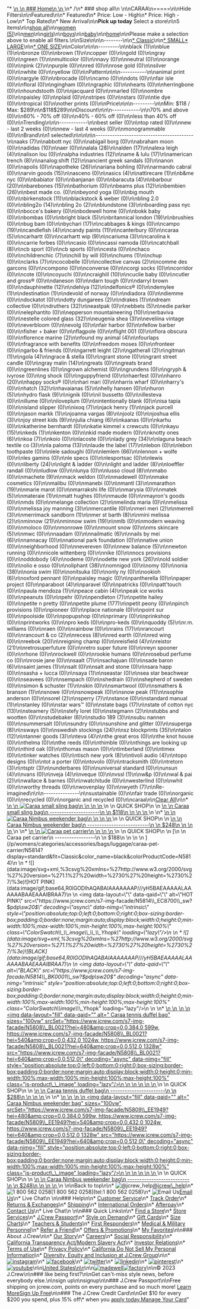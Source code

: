 "*   [\n    \n    ### Home\n    \n    ](/)\n*   /\n*   ### shop all\n    \n\nCARAA\n=====\n\nHide Filters\n\nFeatured\n\n*   Featured\n*   Price: Low - High\n*   Price: High - Low\n*   Top Rated\n*   New Arrival\n\n**Pick up today** Select a store\n\n5 items\n\n[shop all](/all/?crawl=no)\n\n[women (5)](/all/womens?crawl=no)\n\n[men](/all/mens?crawl=no)\n\n[girls](/all/girls?crawl=no)\n\n[boys](/all/boys?crawl=no)\n\n[baby](/all/baby?crawl=no)\n\n[home](/all/home?crawl=no)\n\nPlease make a selection above to enable all filters.\n\nSize\n\n\n--------\n\n[*   Classic](/all/?brand=CARAA&crawl=no&fit=Classic)\n\n[*   SMALL](/all/?brand=CARAA&crawl=no&size=SMALL)[*   LARGE](/all/?brand=CARAA&crawl=no&size=LARGE)\n\n[*   ONE SIZE](/all/?brand=CARAA&crawl=no&size=ONE%20SIZE)\n\nColor\n\n\n---------\n\n[](/all/?brand=CARAA&crawl=no&l_color=root-black)black (1)\n\n[](/all/?brand=CARAA&crawl=no&l_color=root-blue)blue (1)\n\nbronze (0)\n\n[](/all/?brand=CARAA&crawl=no&l_color=root-brown)brown (1)\n\ncopper (0)\n\ngold (0)\n\ngray (0)\n\n[](/all/?brand=CARAA&crawl=no&l_color=root-green)green (1)\n\nmulticolor (0)\n\nnavy (0)\n\nneutral (0)\n\norange (0)\n\n[](/all/?brand=CARAA&crawl=no&l_color=root-pink)pink (2)\n\npurple (0)\n\nred (0)\n\nrose gold (0)\n\nsilver (0)\n\nwhite (0)\n\nyellow (0)\n\nPattern\n\n\n-----------\n\nanimal print (0)\n\nargyle (0)\n\nbrocade (0)\n\ncamo (0)\n\ndots (0)\n\nfair isle (0)\n\nfloral (0)\n\ngingham (0)\n\ngraphic (0)\n\nhearts (0)\n\nherringbone (0)\n\nhoundstooth (0)\n\njacquard (0)\n\nmarled (0)\n\nombre (0)\n\npaisley (0)\n\nplaid (0)\n\nstripes (0)\n\nstars (0)\n\ntie dye (0)\n\ntropical (0)\n\nother prints (0)\n\nPrice\n\n\n---------\n\nMin: $118 / Max: $289\n\n$118$289\n\nDiscount\n\n\n------------\n\n70% and above (0)\n\n60% - 70% off (0)\n\n40% - 60% off (0)\n\nless than 40% off (0)\n\nTrending\n\n\n------------\n\nbest seller (0)\n\ntop rated (0)\n\nnew - last 2 weeks (0)\n\nnew - last 4 weeks (0)\n\nmonogrammable (0)\n\nBrand\n\n1 selected[](/all/?crawl=no)\n\n\n\n\n-----------------------------------------\n\n[](/all/?brand=AAKS,CARAA&crawl=no)aaks (7)\n\nabbott nyc (0)\n\nabigail borg (0)\n\nabraham moon (0)\n\n[](/all/?brand=ADIDAS,CARAA&crawl=no)adidas (10)\n\naer (0)\n\n[](/all/?brand=ALALA,CARAA&crawl=no)alala (28)\n\n[](/all/?brand=ALDEN,CARAA&crawl=no)alden (17)\n\n[](/all/?brand=ALEXA%20LEIGH,CARAA&crawl=no)alexa leigh (4)\n\nalison lou (0)\n\n[](/all/?brand=ALPHA%20INDUSTRIES,CARAA&crawl=no)alpha industries (12)\n\n[](/all/?brand=AME%20%26%20LULU,CARAA&crawl=no)ame & lulu (17)\n\n[](/all/?brand=AMERICAN%20TRENCH,CARAA&crawl=no)american trench (8)\n\n[](/all/?brand=ANALOG%3ASHIFT,CARAA&crawl=no)analog:shift (12)\n\nancient greek sandals (0)\n\nanon (0)\n\napolis (0)\n\n[](/all/?brand=APOTHEKE,CARAA&crawl=no)apotheke (26)\n\nariana bohling (0)\n\narmando cabral (0)\n\n[](/all/?brand=ARVIN%20GOODS,CARAA&crawl=no)arvin goods (15)\n\nasceno (0)\n\n[](/all/?brand=ASICS,CARAA&crawl=no)asics (4)\n\n[](/all/?brand=ATTIRECARE,CARAA&crawl=no)attirecare (1)\n\nb&me nyc (0)\n\nbabiator (0)\n\nbanjanan (0)\n\n[](/all/?brand=BARACUTA,CARAA&crawl=no)baracuta (4)\n\n[](/all/?brand=BARBOUR,CARAA&crawl=no)barbour (20)\n\n[](/all/?brand=BAREBONES,CARAA&crawl=no)barebones (15)\n\nbathorium (0)\n\n[](/all/?brand=BEAMS%20PLUS,CARAA&crawl=no)beams plus (12)\n\n[](/all/?brand=BEMBIEN,CARAA&crawl=no)bembien (26)\n\nbest made co. (0)\n\nbeyond yoga (0)\n\nbig mouth (0)\n\n[](/all/?brand=Birkenstock,CARAA&crawl=no)birkenstock (11)\n\nblackstock & weber (0)\n\nbling 2.0 (0)\n\n[](/all/?brand=BLING2O,CARAA&crawl=no)bling2o (14)\n\n[](/all/?brand=BLING%202o,CARAA&crawl=no)bling 2o (2)\n\n[](/all/?brand=BLUNDSTONE,CARAA&crawl=no)blundstone (3)\n\nboarding pass nyc (0)\n\nbocce's bakery (0)\n\nbodewell home (0)\n\nbokk baby (0)\n\nbombas (0)\n\n[](/all/?brand=BRIGHT%20BLACK,CARAA&crawl=no)bright black (5)\n\n[](/all/?brand=BRITANNICAL%20LONDON,CARAA&crawl=no)britannical london (19)\n\nbrushies (0)\n\nbug bam (0)\n\n[](/all/?brand=BYCHARI,CARAA&crawl=no)bychari (17)\n\ncabbages & kings (0)\n\n[](/all/?brand=CAMPO,CARAA&crawl=no)campo (19)\n\n[](/all/?brand=CANDLEFISH,CARAA&crawl=no)candlefish (4)\n\n[](/all/?brand=CANDY%20PAINTS,CARAA&crawl=no)candy paints (11)\n\ncanterbury (0)\n\n[](/all/?crawl=no)caraa (5)\n\ncarhartt (0)\n\n[](/all/?brand=CARAA,CARHARTT%20WIP&crawl=no)carhartt wip (9)\n\n[](/all/?brand=CARAA,CARIUMA&crawl=no)cariuma (3)\n\ncarolina k (0)\n\ncarrie forbes (0)\n\ncasio (0)\n\ncassi namoda (0)\n\n[](/all/?brand=CARAA,CATCHBALL&crawl=no)catchball (8)\n\ncb sport (0)\n\ncb sports (0)\n\ncesta (0)\n\nchaco (0)\n\n[](/all/?brand=CARAA,CHILDRENCHIC&crawl=no)childrenchic (7)\n\nchill by will (0)\n\n[](/all/?brand=CARAA,CHUMS&crawl=no)chums (1)\n\nchup (0)\n\n[](/all/?brand=CARAA,CLARKS&crawl=no)clarks (7)\n\ncocobelle (0)\n\n[](/all/?brand=CARAA,COLLECTIVE%20CANVAS&crawl=no)collective canvas (2)\n\ncomme des garcons (0)\n\ncompono (0)\n\nconverse (0)\n\ncorgi socks (0)\n\ncorridor (0)\n\ncote (0)\n\ncoyuchi (0)\n\n[](/all/?brand=CARAA,CRAIGHILL&crawl=no)craighill (10)\n\ncuclie baby (0)\n\ncutler and gross® (0)\n\ndaneson (0)\n\ndarn tough (0)\n\ndarryl brown (0)\n\n[](/all/?brand=CARAA,DAUPHINETTE&crawl=no)dauphinette (12)\n\n[](/all/?brand=CARAA,DEHIYA&crawl=no)dehiya (12)\n\ndelfonics® (0)\n\n[](/all/?brand=CARAA,DEMYLEE&crawl=no)demylee (1)\n\n[](/all/?brand=CARAA,DESTINATION&crawl=no)destination (1)\n\ndevold of norway (0)\n\ndiadora (0)\n\ndiemme (0)\n\ndockatot (0)\n\n[](/all/?brand=CARAA,DOTTY%20DUNGAREES&crawl=no)dotty dungarees (2)\n\n[](/all/?brand=CARAA,DRAKES&crawl=no)drakes (1)\n\ndream collective (0)\n\n[](/all/?brand=CARAA,DRUTHERS&crawl=no)druthers (32)\n\neastpak (0)\n\n[](/all/?brand=CARAA,EBBETS&crawl=no)ebbets (5)\n\nedie parker (0)\n\nelephantito (0)\n\n[](/all/?brand=CARAA,EPPERSON%20MOUNTAINEERING&crawl=no)epperson mountaineering (10)\n\nerbaviva (0)\n\n[](/all/?brand=CARAA,ESTELLE%20COLORED%20GLASS&crawl=no)estelle colored glass (32)\n\n[](/all/?brand=CARAA,EUGENIA%20SHEA&crawl=no)eugenia shea (3)\n\neveliina vintage (0)\n\neverbloom (0)\n\nevolg (0)\n\nfair harbor (0)\n\nfellow barber (0)\n\nfisher + baker (0)\n\nflagpole (0)\n\nflight 001 (0)\n\nflora obscura (0)\n\n[](/all/?brand=CARAA,FLORENCE%20MARINE&crawl=no)florence marine (2)\n\n[](/all/?brand=CARAA,FOUND%20MY%20ANIMAL&crawl=no)found my animal (4)\n\nfourlaps (0)\n\nfragrance with benefits (0)\n\nfreedom moses (0)\n\nfronteer (0)\n\ngarbo & friends (0)\n\n[](/all/?brand=CARAA,GARRETT%20LEIGHT&crawl=no)garrett leight (2)\n\n[](/all/?brand=CARAA,GATHERALL&crawl=no)gatherall (2)\n\n[](/all/?brand=CARAA,GITMAN&crawl=no)gitman (1)\n\n[](/all/?brand=CARAA,GOLA&crawl=no)gola (4)\n\ngrace & stella (0)\n\ngrant stone (0)\n\ngrant street candle (0)\n\n[](/all/?brand=CARAA,GRAY%20MALIN&crawl=no)gray malin (14)\n\ngreats (0)\n\ngreats brand (0)\n\ngreenlines (0)\n\ngrown alchemist (0)\n\ngrundens (0)\n\ngryph & ivyrose (0)\n\ng shock (0)\n\nguppyfriend (0)\n\nhaerfest (0)\n\n[](/all/?brand=CARAA,HANRO&crawl=no)hanro (20)\n\nhappy socks® (0)\n\nhari mari (0)\n\nharris wharf (0)\n\nharry's (0)\n\n[](/all/?brand=CARAA,HATCH&crawl=no)hatch (32)\n\n[](/all/?brand=CARAA,HAVAIANAS&crawl=no)havaianas (5)\n\nhelly hansen (0)\n\n[](/all/?brand=CARAA,HURON&crawl=no)huron (5)\n\n[](/all/?brand=CARAA,HYDRO%20FLASK&crawl=no)hydro flask (9)\n\nignik (0)\n\nil bussetto (0)\n\nillesteva (0)\n\nillume (0)\n\niloveplum (0)\n\nintentionally blank (0)\n\nisa tapia (0)\n\nisland slipper (0)\n\n[](/all/?brand=CARAA,IXOQ&crawl=no)ixoq (7)\n\n[](/all/?brand=CARAA,JACK%20HENRY&crawl=no)jack henry (1)\n\njack purcell (0)\n\n[](/all/?brand=CARAA,JASON%20MARKK&crawl=no)jason markk (1)\n\n[](/all/?brand=CARAA,JOANNA%20VARGAS&crawl=no)joanna vargas (8)\n\njoolz (0)\n\n[](/all/?brand=CARAA,JOSHUA%20ELLIS&crawl=no)joshua ellis (3)\n\n[](/all/?brand=CARAA,JOY%20STREET%20KIDS&crawl=no)joy street kids (9)\n\n[](/all/?brand=CARAA,Julia%20Chiang&crawl=no)julia chiang (6)\n\nkaanas (0)\n\nkarhu (0)\n\nkatherine bernhardt (0)\n\nkatie kimmel x crewcuts (0)\n\n[](/all/?brand=CARAA,KAYU&crawl=no)kayu (15)\n\n[](/all/?brand=CARAA,KEDS&crawl=no)keds (1)\n\nkenton (0)\n\nkid made modern (0)\n\n[](/all/?brand=CARAA,KNOTTY%20ONES&crawl=no)knotty ones (6)\n\n[](/all/?brand=CARAA,KOA&crawl=no)koa (7)\n\nkoio (0)\n\nlacoste (0)\n\n[](/all/?brand=CARAA,LADY%20GREY&crawl=no)lady grey (34)\n\n[](/all/?brand=CARAA,LAGUNA%20BEACH%20TEXTILE%20CO&crawl=no)laguna beach textile co (3)\n\n[](/all/?brand=CARAA,LA%20PALOMA&crawl=no)la paloma (13)\n\n[](/all/?brand=CARAA,LAUDE%20THE%20LABEL&crawl=no)laude the label (17)\n\nlebon (0)\n\nlebon toothpaste (0)\n\nlele sadoughi (0)\n\n[](/all/?brand=CARAA,LEMLEM&crawl=no)lemlem (66)\n\nlennon + wolfe (0)\n\nles gamins (0)\n\nle specs (0)\n\nlesportsac (0)\n\nlewis (0)\n\n[](/all/?brand=CARAA,LIBERTY&crawl=no)liberty (24)\n\nlight & ladder (0)\n\n[](/all/?brand=CARAA,LIGHT%20AND%20LADDER&crawl=no)light and ladder (8)\n\nloeffler randall (0)\n\nludlow (0)\n\nlunya (0)\n\n[](/all/?brand=CARAA,LUSSO%20CLOUD&crawl=no)lusso cloud (8)\n\nmabo (0)\n\n[](/all/?brand=CARAA,MACHETE&crawl=no)machete (9)\n\nmack weldon (0)\n\nmadewell (0)\n\nmake cosmetics (0)\n\nmalibu (0)\n\nmanebi (0)\n\n[](/all/?brand=CARAA,MANTL&crawl=no)mantl (3)\n\n[](/all/?brand=CARAA,MARATHON&crawl=no)marathon (19)\n\nmarie marot (0)\n\nmarrakshi life (0)\n\nmarysia (0)\n\n[](/all/?brand=CARAA,MATEK&crawl=no)matek (5)\n\n[](/all/?brand=CARAA,MATERAIE&crawl=no)materaie (1)\n\nmatt hughes (0)\n\nmaude (0)\n\nmayron's goods (0)\n\nmds (0)\n\n[](/all/?brand=CARAA,MELANGE%20COLLECTION&crawl=no)melange collection (2)\n\nmelinda maria (0)\n\nmelissa (0)\n\n[](/all/?brand=CARAA,MELISSA%20JOY%20MANNING&crawl=no)melissa joy manning (3)\n\nmercantile (0)\n\n[](/all/?brand=CARAA,MERI%20MERI&crawl=no)meri meri (2)\n\n[](/all/?brand=CARAA,MERRELL&crawl=no)merrell (3)\n\n[](/all/?brand=CARAA,MERRIMACK%20SANDBORN&crawl=no)merrimack sandborn (1)\n\n[](/all/?brand=CARAA,MER%20ST%20BARTH&crawl=no)mer st barth (8)\n\n[](/all/?brand=CARAA,MINI%20MELISSA&crawl=no)mini melissa (2)\n\n[](/all/?brand=CARAA,MINNOW&crawl=no)minnow (21)\n\n[](/all/?brand=CARAA,MINNOW%20SWIM&crawl=no)minnow swim (19)\n\nmlb (0)\n\nmodern weaving (0)\n\nmoloco (0)\n\nmonrowe (0)\n\nmount snow (0)\n\n[](/all/?brand=CARAA,MS%20SKINCARE&crawl=no)ms skincare (5)\n\nmwc (0)\n\nnaadam (0)\n\n[](/all/?brand=CARAA,NAILMATIC&crawl=no)nailmatic (6)\n\n[](/all/?brand=CARAA,NAILS%20BY%20MEI&crawl=no)nails by mei (6)\n\nnannacay (0)\n\nnational park foundation (0)\n\nnative union (0)\n\nneighborhood (0)\n\nnevereven (0)\n\n[](/all/?brand=CARAA,New%20Balance&crawl=no)new balance (5)\n\nnewton running (0)\n\nnicole wittenberg (0)\n\nnike (0)\n\nnocs provisions (0)\n\n[](/all/?brand=CARAA,ODDOBODY&crawl=no)oddobody (4)\n\nodeme (0)\n\n[](/all/?brand=CARAA,ODETTE%20NEW%20YORK&crawl=no)odette new york (26)\n\nold soldier (0)\n\nolio e osso (0)\n\n[](/all/?brand=CARAA,OLIPHANT&crawl=no)oliphant (38)\n\nomnigod (0)\n\nomy (0)\n\n[](/all/?brand=CARAA,ONIA&crawl=no)onia (38)\n\nonia swim (0)\n\nonitsuka (0)\n\nonly ny (0)\n\n[](/all/?brand=CARAA,OOKIOH&crawl=no)ookioh (6)\n\noxford pennant (0)\n\npaisley magic (0)\n\npantherella (0)\n\npaper project (0)\n\n[](/all/?brand=CARAA,PARABOOT&crawl=no)paraboot (4)\n\nparavel (0)\n\npatricks (0)\n\npatt'touch (0)\n\n[](/all/?brand=CARAA,PAULA%20MENDOZA&crawl=no)paula mendoza (1)\n\n[](/all/?brand=CARAA,PEACE%20CABIN&crawl=no)peace cabin (4)\n\npeak ice works (0)\n\npeanuts (0)\n\npehr (0)\n\n[](/all/?brand=CARAA,PENDLETON&crawl=no)pendleton (7)\n\npetite hailey (0)\n\npetite n pretty (0)\n\n[](/all/?brand=CARAA,PETITE%20PLUME&crawl=no)petite plume (177)\n\npetit peony (0)\n\npinch provisions (0)\n\npioneer (0)\n\nplace nationale (0)\n\npoint sur (0)\n\npoolside (0)\n\npopupshop (0)\n\nprimary (0)\n\nprinkshop (0)\n\nprintworks (0)\n\npro keds (0)\n\npro-keds (0)\n\n[](/all/?brand=CARAA,QUODDY&crawl=no)quoddy (5)\n\nr.m. williams (0)\n\nraen (0)\n\nrainbow (0)\n\n[](/all/?brand=CARAA,RAINS&crawl=no)rains (17)\n\nrancourt (0)\n\n[](/all/?brand=CARAA,RANCOURT%20%26%20CO&crawl=no)rancourt & co (2)\n\n[](/all/?brand=CARAA,RECESS&crawl=no)recess (8)\n\nred earth (0)\n\nred wing (0)\n\n[](/all/?brand=CARAA,REEBOK&crawl=no)reebok (20)\n\nreigning champ (0)\n\n[](/all/?brand=CARAA,REISFIELD&crawl=no)reisfield (4)\n\n[](/all/?brand=CARAA,REISTOR&crawl=no)reistor (21)\n\nretrosuperfuture (0)\n\nretro super future (0)\n\nreyn spooner (0)\n\nrhone (0)\n\nrockwell (0)\n\nrookie humans (0)\n\nrosebud perfume co (0)\n\nrosie jane (0)\n\n[](/all/?brand=CARAA,SAALT&crawl=no)saalt (7)\n\nsachajuan (0)\n\n[](/all/?brand=CARAA,SADE%20BARON&crawl=no)sade baron (6)\n\n[](/all/?brand=CARAA,SAINT%20JAMES&crawl=no)saint james (1)\n\nsalt (0)\n\nsalt and stone (0)\n\nsara happ (0)\n\nsasha + lucca (0)\n\n[](/all/?brand=CARAA,SAYA&crawl=no)saya (1)\n\nseastar (0)\n\nsea star beachwear (0)\n\nseavees (0)\n\nsempach (0)\n\nshedrain (0)\n\nshepherd of sweden (0)\n\n[](/all/?brand=CARAA,SIMON%20%26%20SCHUSTER&crawl=no)simon & schuster (1)\n\nskin (0)\n\nsmartwool (0)\n\n[](/all/?brand=CARAA,SMATHERS%20%26%20BRANSON&crawl=no)smathers & branson (1)\n\nsnowe (0)\n\nsnowpeak (0)\n\n[](/all/?brand=CARAA,SNOW%20PEAK&crawl=no)snow peak (11)\n\nsophie anderson (0)\n\n[](/all/?brand=CARAA,SOREL&crawl=no)sorel (2)\n\n[](/all/?brand=CARAA,SPERRY&crawl=no)sperry (7)\n\nstance (0)\n\n[](/all/?brand=CARAA,STANDARD%20MANUAL&crawl=no)standard manual (1)\n\nstanley (0)\n\nstar wars™ (0)\n\n[](/all/?brand=CARAA,STATE%20BAGS&crawl=no)state bags (17)\n\n[](/all/?brand=CARAA,STATE%20OF%20COTTON%20NYC&crawl=no)state of cotton nyc (13)\n\n[](/all/?brand=CARAA,STEAMERY&crawl=no)steamery (5)\n\nstefy loret (0)\n\n[](/all/?brand=CARAA,STEGMANN&crawl=no)stegmann (2)\n\nstubbs and wootten (0)\n\n[](/all/?brand=CARAA,STUDEBAKER&crawl=no)studebaker (6)\n\n[](/all/?brand=CARAA,STUDIO%20189&crawl=no)studio 189 (3)\n\nsubu nannen (0)\n\nsummersalt (0)\n\nsundry (0)\n\nsunshine and glitter (0)\n\n[](/all/?brand=CARAA,SUPERGA&crawl=no)superga (8)\n\nsways (0)\n\n[](/all/?brand=CARAA,SWEDISH%20STOCKINGS&crawl=no)swedish stockings (24)\n\n[](/all/?brand=CARAA,SZ%20BLOCKPRINTS&crawl=no)sz blockprints (35)\n\n[](/all/?brand=CARAA,TALON&crawl=no)talon (12)\n\n[](/all/?brand=CARAA,TANNER%20GOODS&crawl=no)tanner goods (3)\n\n[](/all/?brand=CARAA,TEVA&crawl=no)teva (4)\n\nthe great eros (0)\n\nthe knot house (0)\n\nthelma (0)\n\nthe reeds (0)\n\nthimble (0)\n\nthings are looking up (0)\n\nthird oak (0)\n\nthomas mason (0)\n\ntimberland (0)\n\ntimex (0)\n\ntinker watches (0)\n\n[](/all/?brand=CARAA,TISCH%20NEW%20YORK&crawl=no)tisch new york (8)\n\n[](/all/?brand=CARAA,TIVOLI%20AUDIO&crawl=no)tivoli audio (4)\n\ntopo designs (0)\n\ntot a porter (0)\n\ntovolo (0)\n\ntracksmith (0)\n\n[](/all/?brand=CARAA,TRETORN&crawl=no)tretorn (3)\n\n[](/all/?brand=CARAA,TSPTR&crawl=no)tsptr (3)\n\nunderbares (0)\n\nuniversal standard (0)\n\n[](/all/?brand=CARAA,UNSUN&crawl=no)unsun (4)\n\nvans (0)\n\n[](/all/?brand=CARAA,VEJA&crawl=no)veja (4)\n\nveque (0)\n\n[](/all/?brand=CARAA,VSSL&crawl=no)vssl (1)\n\nw&p (0)\n\n[](/all/?brand=CARAA,WAL%20%26%20PAI&crawl=no)wal & pai (2)\n\nwallace & barnes (0)\n\nwatchitude (0)\n\nwesterlind (0)\n\nwhit (0)\n\nworthy threads (0)\n\nwovenplay (0)\n\n[](/all/?brand=CARAA,WYETH&crawl=no)wyeth (7)\n\nRe-imagined\n\n\n---------------\n\nsustainable (0)\n\nfair trade (0)\n\norganic (0)\n\nrecycled (0)\n\norganic and recycled (0)\n\ncaraa[](/all/?crawl=no)\n\n[Clear All](/all/?crawl=no)\n\n*   [\n    \n    ![ Caraa small sling bag](https://www.jcrew.com/s7-img-facade/N0540_EF1579?hei=640&crop=0,0,512,0)\n    \n    \n    \n    ](/p/womens/categories/accessories/bags/clutches-and-pouches/caraa-small-sling-bag/N0540?display=standard&fit=Classic&color_name=yellow-multi&colorProductCode=N0540)\n    \n    QUICK SHOP\n    \n    [\n    \n    Caraa small sling bag\n    ---------------------\n    \n    $118\n    \n    \n    \n    ](/p/womens/categories/accessories/bags/clutches-and-pouches/caraa-small-sling-bag/N0540?display=standard&fit=Classic&color_name=yellow-multi&colorProductCode=N0540)\n    \n*   [\n    \n    ![ Caraa Nimbus weekender bag](https://www.jcrew.com/s7-img-facade/N3424_EB0389?hei=640&crop=0,0,512,0)\n    \n    \n    \n    ](/p/womens/categories/accessories/bags/luggage/caraa-nimbus-weekender-bag/N3424?display=standard&fit=Classic&color_name=rose&colorProductCode=N3424)\n    \n    QUICK SHOP\n    \n    [\n    \n    Caraa Nimbus weekender bag\n    --------------------------\n    \n    $248\n    \n    \n    \n    ](/p/womens/categories/accessories/bags/luggage/caraa-nimbus-weekender-bag/N3424?display=standard&fit=Classic&color_name=rose&colorProductCode=N3424)\n    \n*   [\n    \n    ![ Caraa pet carrier](https://www.jcrew.com/s7-img-facade/N5814_BK0001?hei=640&crop=0,0,512,0)\n    \n    \n    \n    ](/p/womens/categories/accessories/bags/luggage/caraa-pet-carrier/N5814?display=standard&fit=Classic&color_name=black&colorProductCode=N5814)\n    \n    QUICK SHOP\n    \n    [\n    \n    Caraa pet carrier\n    -----------------\n    \n    $188\n    \n    \n    \n    ](/p/womens/categories/accessories/bags/luggage/caraa-pet-carrier/N5814?display=standard&fit=Classic&color_name=black&colorProductCode=N5814)\n    \n    *   ![](data:image/svg+xml,%3csvg%20xmlns=%27http://www.w3.org/2000/svg%27%20version=%271.1%27%20width=%2730%27%20height=%2730%27/%3e)![HOT PINK](data:image/gif;base64,R0lGODlhAQABAIAAAAAAAP///yH5BAEAAAAALAAAAAABAAEAAAIBRAA7)\n        \n        <img data-layout=\"\" data-qaid=\"\" alt=\"HOT PINK\" src=\"https://www.jcrew.com/s7-img-facade/N5814\\_EC8700\\_sw?$pdp\\_sw20$\" decoding=\"async\" data-nimg=\"intrinsic\" style=\"position:absolute;top:0;left:0;bottom:0;right:0;box-sizing:border-box;padding:0;border:none;margin:auto;display:block;width:0;height:0;min-width:100%;max-width:100%;min-height:100%;max-height:100%\" class=\"ColorSwatch\\_\\_image\\_\\_\\_Yhopk\" loading=\"lazy\"/>\n        \n    *   ![](data:image/svg+xml,%3csvg%20xmlns=%27http://www.w3.org/2000/svg%27%20version=%271.1%27%20width=%2730%27%20height=%2730%27/%3e)![BLACK](data:image/gif;base64,R0lGODlhAQABAIAAAAAAAP///yH5BAEAAAAALAAAAAABAAEAAAIBRAA7)\n        \n        <img data-layout=\"\" data-qaid=\"\" alt=\"BLACK\" src=\"https://www.jcrew.com/s7-img-facade/N5814\\_BK0001\\_sw?$pdp\\_sw20$\" decoding=\"async\" data-nimg=\"intrinsic\" style=\"position:absolute;top:0;left:0;bottom:0;right:0;box-sizing:border-box;padding:0;border:none;margin:auto;display:block;width:0;height:0;min-width:100%;max-width:100%;min-height:100%;max-height:100%\" class=\"ColorSwatch\\_\\_image\\_\\_\\_Yhopk\" loading=\"lazy\"/>\n        \n    \n*   [\n    \n    ![ Caraa tennis duffel bag](data:image/gif;base64,R0lGODlhAQABAIAAAAAAAP///yH5BAEAAAAALAAAAAABAAEAAAIBRAA7)\n    \n    <img data-layout=\"fill\" data-qaid=\"\" alt=\" Caraa tennis duffel bag\" sizes=\"100vw\" srcSet=\"https://www.jcrew.com/s7-img-facade/N5808\\_BL0021?hei=480&amp;crop=0,0,384,0 599w, https://www.jcrew.com/s7-img-facade/N5808\\_BL0021?hei=540&amp;crop=0,0,432,0 1024w, https://www.jcrew.com/s7-img-facade/N5808\\_BL0021?hei=640&amp;crop=0,0,512,0 1328w\" src=\"https://www.jcrew.com/s7-img-facade/N5808\\_BL0021?hei=640&amp;crop=0,0,512,0\" decoding=\"async\" data-nimg=\"fill\" style=\"position:absolute;top:0;left:0;bottom:0;right:0;box-sizing:border-box;padding:0;border:none;margin:auto;display:block;width:0;height:0;min-width:100%;max-width:100%;min-height:100%;max-height:100%\" class=\"js-product\\_\\_image\" loading=\"lazy\"/>\n    \n    \n    \n    \n    \n    ](/p/womens/categories/accessories/bags/totes/caraa-tennis-duffel-bag/N5808?display=standard&fit=Classic&color_name=blue&colorProductCode=N5808)\n    \n    QUICK SHOP\n    \n    [\n    \n    Caraa tennis duffel bag\n    -----------------------\n    \n    $288\n    \n    \n    \n    ](/p/womens/categories/accessories/bags/totes/caraa-tennis-duffel-bag/N5808?display=standard&fit=Classic&color_name=blue&colorProductCode=N5808)\n    \n*   [\n    \n    ![ Caraa Nimbus weekender bag](data:image/gif;base64,R0lGODlhAQABAIAAAAAAAP///yH5BAEAAAAALAAAAAABAAEAAAIBRAA7)\n    \n    <img data-layout=\"fill\" data-qaid=\"\" alt=\" Caraa Nimbus weekender bag\" sizes=\"100vw\" srcSet=\"https://www.jcrew.com/s7-img-facade/N5809\\_EE1949?hei=480&amp;crop=0,0,384,0 599w, https://www.jcrew.com/s7-img-facade/N5809\\_EE1949?hei=540&amp;crop=0,0,432,0 1024w, https://www.jcrew.com/s7-img-facade/N5809\\_EE1949?hei=640&amp;crop=0,0,512,0 1328w\" src=\"https://www.jcrew.com/s7-img-facade/N5809\\_EE1949?hei=640&amp;crop=0,0,512,0\" decoding=\"async\" data-nimg=\"fill\" style=\"position:absolute;top:0;left:0;bottom:0;right:0;box-sizing:border-box;padding:0;border:none;margin:auto;display:block;width:0;height:0;min-width:100%;max-width:100%;min-height:100%;max-height:100%\" class=\"js-product\\_\\_image\" loading=\"lazy\"/>\n    \n    \n    \n    \n    \n    ](/p/womens/categories/accessories/bags/totes/caraa-nimbus-weekender-bag/N5809?display=standard&fit=Classic&color_name=chai&colorProductCode=N5809)\n    \n    QUICK SHOP\n    \n    [\n    \n    Caraa Nimbus weekender bag\n    --------------------------\n    \n    $248\n    \n    \n    \n    ](/p/womens/categories/accessories/bags/totes/caraa-nimbus-weekender-bag/N5809?display=standard&fit=Classic&color_name=chai&colorProductCode=N5809)\n    \n\nBack to top\n\n*   ![@jcrew_help](/next-static/images/sidecar-modules/footer/twitter-2.svg)[@jcrew\\_help](https://twitter.com/jcrew_help)\n*   ![1 800 562 0258](/next-static/images/sidecar-modules/footer/phone-2.svg)[1 800 562 0258](tel:1 800 562 0258)\n*   ![Email Us](/next-static/images/sidecar-modules/footer/email.svg)[Email Us](mailto:help@jcrew.com)\n*   Live Chat\n    \n\n### Help\n\n*   [Customer Service](/help/customer-service)\n*   [Track Order](/help/order-status)\n*   [Returns & Exchanges](/help/returns-exchanges)\n*   [Shipping](/help/shipping-handling)\n*   [International Orders](/help/international-orders)\n*   [Afterpay](/afterpay-faq)\n*   [Contact Us](/help/contact-us)\n*   Live Chat\n    \n\n### Quick Links\n\n*   [Find a Store](https://stores.jcrew.com/search)\n*   [Store Services](/s/store-services)\n*   [J.Crew Passport](/s/rewards)\n*   [Style on Demand](/s/style-on-demand)\n*   [Gift Cards](/help/gift-card)\n*   [Size Charts](/r/size-charts)\n*   [Teachers & Students](/s/teacher-student-discount)\n*   [First Responders](/s/military-medical-first-responder-discount)\n*   [Medical & Military Personnel](/s/military-medical-first-responder-discount)\n*   [Refer a Friend](/share)\n*   [Offers & Promotions](/best-deals)\n*   [My Favorites](/favorites)\n\n### About J.Crew\n\n*   [Our Story](/s/aboutus)\n*   [Careers](https://jobs.jcrew.com)\n*   [Social Responsibility](/s/corporate-responsibility)\n*   [California Transparency Act/Modern Slavery Act](/s/CSR-california-transparency-act)\n*   [Investor Relations](https://investors.jcrew.com)\n*   [Terms of Use](/help/terms-of-use)\n*   [Privacy Policy](/help/privacy-policy)\n*   [California Do Not Sell My Personal Information](https://jcrew.clarip.com/dsr/create?brand=jcrew&type=3)\n*   [Diversity, Equity and Inclusion at J.Crew Group](/s/diversity-equity-inclusion)\n\n*   [![instagram](/next-static/images/sidecar-modules/footer/instagram-2.svg)](http://instagram.com/jcrew)\n*   [![facebook](/next-static/images/sidecar-modules/footer/facebook-2.svg)](https://www.facebook.com/jcrew)\n*   [![twitter](/next-static/images/sidecar-modules/footer/twitter-2.svg)](https://twitter.com/jcrew)\n*   [![linkedin](/next-static/images/sidecar-modules/footer/linkedin.svg)](https://www.linkedin.com/company/j-crew)\n*   [![pinterest](/next-static/images/sidecar-modules/footer/pinterest-2.svg)](http://pinterest.com/jcrew/)\n*   [![youtube](/next-static/images/sidecar-modules/footer/youtube-2.svg)](http://www.youtube.com/user/jcrewinsider)\n\n[United States\n\n](/r/context-chooser)\n\n[![madewell](/next-static/images/sidecar-modules/footer/madewell.svg)](https://www.madewell.com)[![factory](/next-static/images/sidecar-modules/navigation/jcrew-factory-logo-black.svg)](https://factory.jcrew.com)\n\n© 2023 J.Crew\n\n### like being first?\n\nGet can't-miss style news, before everybody else.\n\nsign up\n\nsignup\n\n### J.Crew Passport\n\nFree shipping on jcrew.com, points on every purchase and so much more! [Learn More](/s/rewards)[Sign Up Free](/?register=true)\n\n### The J.Crew Credit Card\n\nGet $10 for every $200 you spend, plus 15% off\\* when you [apply today.](/s/credit-card)[Manage Your Card](https://d.comenity.net/jcrew/)"